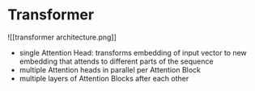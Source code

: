 
# Transformer

![[transformer architecture.png]]

- single Attention Head: transforms embedding of input vector to new embedding that attends to different parts of the sequence
- multiple Attention heads in parallel per Attention Block
- multiple layers of Attention Blocks after each other